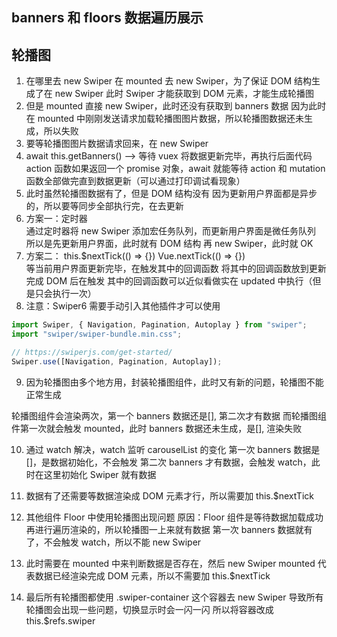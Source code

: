 ## banners 和 floors 数据遍历展示

## 轮播图

1. 在哪里去 new Swiper
   在 mounted 去 new Swiper，为了保证 DOM 结构生成了在 new Swiper
   此时 Swiper 才能获取到 DOM 元素，才能生成轮播图
2. 但是 mounted 直接 new Swiper，此时还没有获取到 banners 数据
   因为此时在 mounted 中刚刚发送请求加载轮播图图片数据，所以轮播图数据还未生成，所以失败
3. 要等轮播图图片数据请求回来，在 new Swiper
4. await this.getBanners() --> 等待 vuex 将数据更新完毕，再执行后面代码
   action 函数如果返回一个 promise 对象，await 就能等待 action 和 mutation 函数全部做完直到数据更新（可以通过打印调试看现象）
5. 此时虽然轮播图数据有了，但是 DOM 结构没有
   因为更新用户界面都是异步的，所以要等同步全部执行完，在去更新
6. 方案一：定时器  
   通过定时器将 new Swiper 添加宏任务队列，而更新用户界面是微任务队列
   所以是先更新用户界面，此时就有 DOM 结构
   再 new Swiper，此时就 OK
7. 方案二：
   this.\$nextTick(() => {})
   Vue.nextTick(() => {})  
   等当前用户界面更新完毕，在触发其中的回调函数
   将其中的回调函数放到更新完成 DOM 后在触发
   其中的回调函数可以近似看做实在 updated 中执行（但是只会执行一次）
8. 注意：Swiper6 需要手动引入其他插件才可以使用

```js
import Swiper, { Navigation, Pagination, Autoplay } from "swiper";
import "swiper/swiper-bundle.min.css";

// https://swiperjs.com/get-started/
Swiper.use([Navigation, Pagination, Autoplay]);
```

9. 因为轮播图由多个地方用，封装轮播图组件，此时又有新的问题，轮播图不能正常生成

轮播图组件会渲染两次，第一个 banners 数据还是[], 第二次才有数据
而轮播图组件第一次就会触发 mounted，此时 banners 数据还未生成，是[], 渲染失败

10. 通过 watch 解决，watch 监听 carouselList 的变化
    第一次 banners 数据是[]，是数据初始化，不会触发
    第二次 banners 才有数据，会触发 watch，此时在这里初始化 Swiper 就有数据

11. 数据有了还需要等数据渲染成 DOM 元素才行，所以需要加 this.\$nextTick

12. 其他组件 Floor 中使用轮播图出现问题
    原因：Floor 组件是等待数据加载成功再进行遍历渲染的，所以轮播图一上来就有数据
    第一次 banners 数据就有了，不会触发 watch，所以不能 new Swiper

13. 此时需要在 mounted 中来判断数据是否存在，然后 new Swiper
    mounted 代表数据已经渲染完成 DOM 元素，所以不需要加 this.\$nextTick

14. 最后所有轮播图都使用 .swiper-container 这个容器去 new Swiper
    导致所有轮播图会出现一些问题，切换显示时会一闪一闪
    所以将容器改成 this.\$refs.swiper
